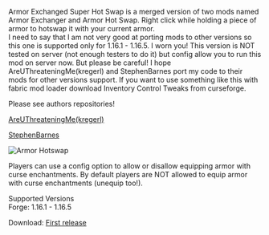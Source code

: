 Armor Exchanged Super Hot Swap is a merged version of two mods named Armor Exchanger and Armor Hot Swap.
Right click while holding a piece of armor to hotswap it with your current armor.  
I need to say that I am not very good at porting mods to other versions so this one is supported only for 1.16.1 - 1.16.5.
I worn you! This version is NOT tested on server (not enough testers to do it) but config allow you to run this mod on server now. But please be careful!
I hope AreUThreateningMe(kregerl) and StephenBarnes port my code to their mods for other versions support.
If you want to use something like this with fabric mod loader download Inventory Control Tweaks from curseforge.

Please see authors repositories!

[AreUThreateningMe(kregerl)](https://github.com/kregerl/armorhotswap)

[StephenBarnes](https://github.com/StephenBarnes/ArmorExchanger)

![Armor Hotswap](https://media.giphy.com/media/vKDDp1dh0fTNdMtLEM/giphy.gif)

Players can use a config option to allow or disallow equipping armor with curse enchantments.
By default players are NOT allowed to equip armor with curse enchantments (unequip too!).

Supported Versions  
Forge: 1.16.1 - 1.16.5

Download: [First release](https://github.com/MAGGen-hub/Armor-Exchanged-Super-Hot-Swap/releases/tag/merge)
